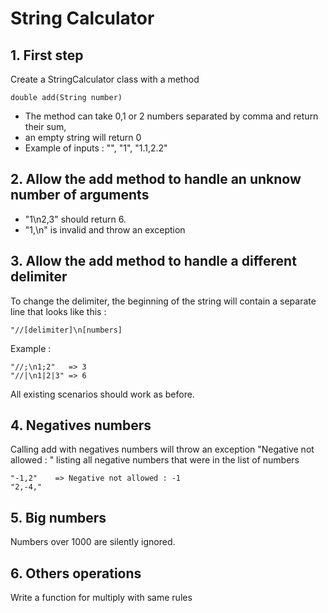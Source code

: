 # String Calculator

## 1. First step

Create a StringCalculator class with a method 

    double add(String number)

* The method can take 0,1 or 2 numbers separated by comma and return their sum,
* an empty string will return 0
* Example of inputs : "", "1", "1.1,2.2"

## 2. Allow the add method to handle an unknow number of arguments

* "1\n2,3" should return 6.
* "1,\n" is invalid and throw an exception

## 3. Allow the add method to handle a different delimiter

To change the delimiter, the beginning of the string will contain a separate line that looks like this : 

    "//[delimiter]\n[numbers]

Example : 

    "//;\n1;2"   => 3
    "//|\n1|2|3" => 6

All existing scenarios should work as before.

## 4. Negatives numbers

Calling add with negatives numbers will throw an exception "Negative not allowed : " listing all negative numbers that were in the list of numbers

    "-1,2"    => Negative not allowed : -1
    "2,-4,"

## 5. Big numbers

Numbers over 1000 are silently ignored.

## 6. Others operations

Write a function for multiply with same rules
